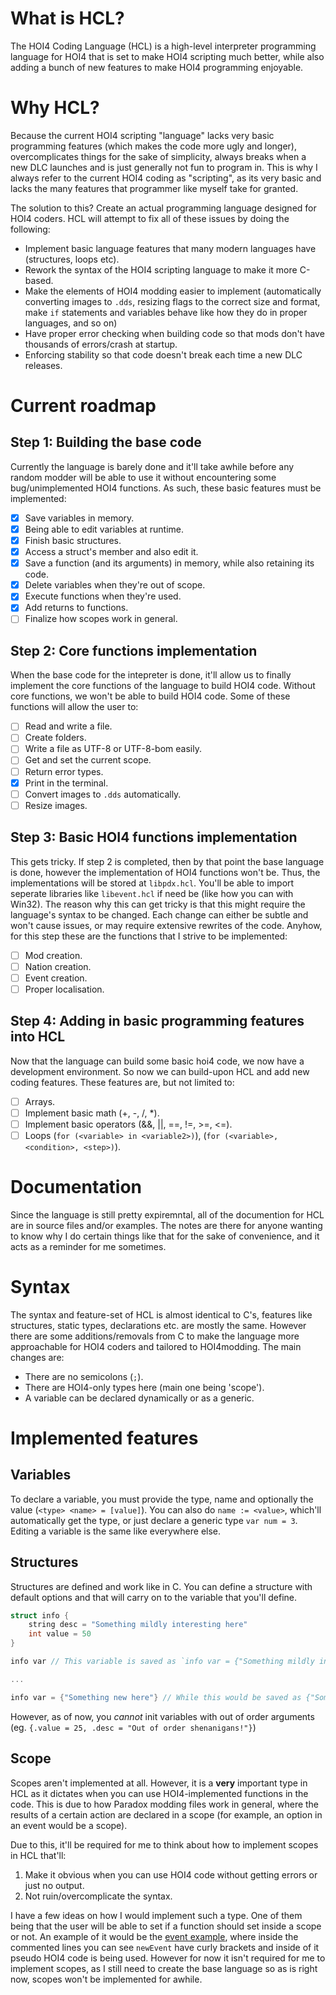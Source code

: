 # What is HCL?
The HOI4 Coding Language (HCL) is a high-level interpreter programming language for HOI4 that is set to make HOI4 scripting much better, while also adding a bunch of new features to make HOI4 programming enjoyable.
# Why HCL?
Because the current HOI4 scripting "language" lacks very basic programming features (which makes the code more ugly and longer), overcomplicates things for the sake of simplicity, always breaks when a new DLC launches and is just generally not fun to program in. This is why I always refer to the current HOI4 coding as "scripting", as its very basic and lacks the many features that programmer like myself take for granted.

The solution to this? Create an actual programming language designed for HOI4 coders. HCL will attempt to fix all of these issues by doing the following:
- Implement basic language features that many modern languages have (structures, loops etc).
- Rework the syntax of the HOI4 scripting language to make it more C-based.
- Make the elements of HOI4 modding easier to implement (automatically converting images to `.dds`, resizing flags to the correct size and format, make `if` statements and variables behave like how they do in proper languages, and so on)
- Have proper error checking when building code so that mods don't have thousands of errors/crash at startup.
- Enforcing stability so that code doesn't break each time a new DLC releases.

# Current roadmap
## Step 1: Building the base code
Currently the language is barely done and it'll take awhile before any random modder will be able to use it without encountering some bug/unimplemented HOI4 functions. As such, these basic features must be implemented:

- [X] Save variables in memory.
- [X] Being able to edit variables at runtime.
- [X] Finish basic structures.
- [X] Access a struct's member and also edit it.
- [X] Save a function (and its arguments) in memory, while also retaining its code.
- [X] Delete variables when they're out of scope.
- [X] Execute functions when they're used.
- [X] Add returns to functions.
- [ ] Finalize how scopes work in general.

## Step 2: Core functions implementation
When the base code for the intepreter is done, it'll allow us to finally implement the core functions of the language to build HOI4 code. Without core functions, we won't be able to build HOI4 code. Some of these functions will allow the user to:

- [ ] Read and write a file.
- [ ] Create folders.
- [ ] Write a file as UTF-8 or UTF-8-bom easily.
- [ ] Get and set the current scope.
- [ ] Return error types.
- [X] Print in the terminal.
- [ ] Convert images to `.dds` automatically.
- [ ] Resize images.

## Step 3: Basic HOI4 functions implementation
This gets tricky. If step 2 is completed, then by that point the base language is done, however the implementation of HOI4 functions won't be. Thus, the implementations will be stored at `libpdx.hcl`. You'll be able to import seperate libraries like `libevent.hcl` if need be (like how you can with Win32). The reason why this can get tricky is that this might require the language's syntax to be changed. Each change can either be subtle and won't cause issues, or may require extensive rewrites of the code. Anyhow, for this step these are the functions that I strive to be implemented:
- [ ] Mod creation.
- [ ] Nation creation.
- [ ] Event creation.
- [ ] Proper localisation.

## Step 4: Adding in basic programming features into HCL
Now that the language can build some basic hoi4 code, we now have a development environment. So now we can build-upon HCL and add new coding features. These features are, but not limited to:
- [ ] Arrays.
- [ ] Implement basic math (+, -, /, *).
- [ ] Implement basic operators (&&, ||, ==, !=, >=, <=).
- [ ] Loops (`for (<variable> in <variable2>)`), (`for (<variable>, <condition>, <step>)`).

# Documentation
Since the language is still pretty expiremntal, all of the documention for HCL are in source files and/or examples. The notes are there for anyone wanting to know why I do certain things like that for the sake of convenience, and it acts as a reminder for me sometimes.

# Syntax
The syntax and feature-set of HCL is almost identical to C's, features like structures, static types, declarations etc. are mostly the same. However there are some additions/removals from C to make the language more approachable for HOI4 coders and tailored to HOI4modding. The main changes are:
- There are no semicolons (`;`).
- There are HOI4-only types here (main one being 'scope').
- A variable can be declared dynamically or as a generic.

# Implemented features
## Variables
To declare a variable, you must provide the type, name and optionally the value (`<type> <name> = [value]`). You can also do `name := <value>`, which'll automatically get the type, or just declare a generic type `var num = 3`. Editing a variable is the same like everywhere else.
## Structures
Structures are defined and work like in C. You can define a structure with default options and that will carry on to the variable that you'll define.
```c
struct info {
	string desc = "Something mildly interesting here"
	int value = 50
}

info var // This variable is saved as `info var = {"Something mildly interesting here", 50}`

...

info var = {"Something new here"} // While this would be saved as {"Something new here", 50}
```
However, as of now, you *cannot* init variables with out of order arguments (eg. `{.value = 25, .desc = "Out of order shenanigans!"}`)
## Scope
Scopes aren't implemented at all. However, it is a **very** important type in HCL as it dictates when you can use HOI4-implemented functions in the code. This is due to how Paradox modding files work in general, where the results of a certain action are declared in a scope (for example, an option in an event would be a scope).

Due to this, it'll be required for me to think about how to implement scopes in HCL that'll:
1. Make it obvious when you can use HOI4 code without getting errors or just no output.
2. Not ruin/overcomplicate the syntax.

I have a few ideas on how I would implement such a type. One of them being that the user will be able to set if a function should set inside a scope or not. An example of it would be the [event example](examples/event/main.hcl), where inside the commented lines you can see `newEvent` have curly brackets and inside of it pseudo HOI4 code is being used. However for now it isn't required for me to implement scopes, as I still need to create the base language so as is right now, scopes won't be implemented for awhile.